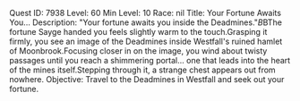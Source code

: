 Quest ID: 7938
Level: 60
Min Level: 10
Race: nil
Title: Your Fortune Awaits You...
Description: "Your fortune awaits you inside the Deadmines."$B$BThe fortune Sayge handed you feels slightly warm to the touch.Grasping it firmly, you see an image of the Deadmines inside Westfall's ruined hamlet of Moonbrook.Focusing closer in on the image, you wind about twisty passages until you reach a shimmering portal... one that leads into the heart of the mines itself.Stepping through it, a strange chest appears out from nowhere.
Objective: Travel to the Deadmines in Westfall and seek out your fortune.
